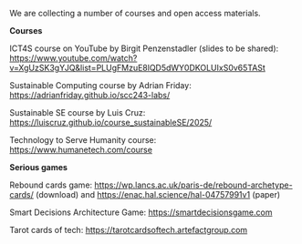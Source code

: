 We are collecting a number of courses and open access materials.

**Courses**

ICT4S course on YouTube by Birgit Penzenstadler (slides to be shared): https://www.youtube.com/watch?v=XgUzSK3gYJQ&list=PLUgFMzuE8lQD5dWY0DKOLUIxS0v65TASt 

Sustainable Computing course by Adrian Friday: https://adrianfriday.github.io/scc243-labs/ 

Sustainable SE course by Luis Cruz: https://luiscruz.github.io/course_sustainableSE/2025/ 

Technology to Serve Humanity course: https://www.humanetech.com/course


**Serious games**

Rebound cards game: https://wp.lancs.ac.uk/paris-de/rebound-archetype-cards/ (download) and https://enac.hal.science/hal-04757991v1 (paper)

Smart Decisions Architecture Game: https://smartdecisionsgame.com 

Tarot cards of tech: https://tarotcardsoftech.artefactgroup.com

